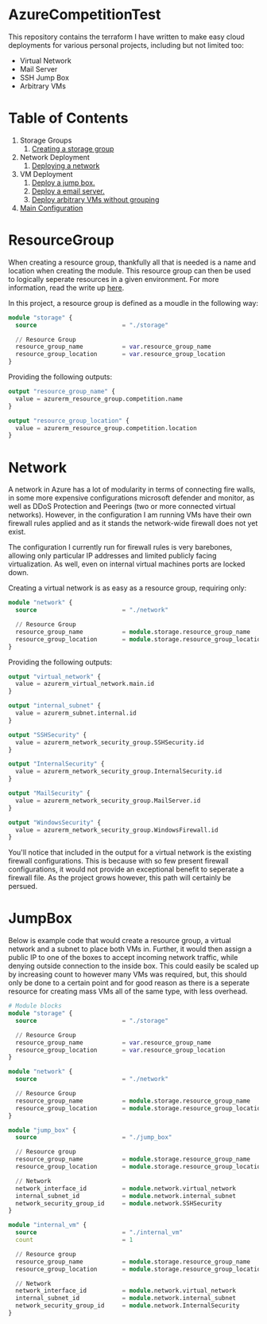 # AzureCompetitionTest
This repository contains the terraform I have written to make easy cloud deployments for various personal projects, including but not limited too:
- Virtual Network
- Mail Server
- SSH Jump Box
- Arbitrary VMs

# Table of Contents
1. Storage Groups
    1. [Creating a storage group](#ResourceGroup)
2. Network Deployment
    1. [Deploying a network](#Network)
3. VM Deployment
    1. [Deploy a jump box.](#Jumpbox)
    2. [Deploy a email server.](#EmailServer)
    3. [Deploy arbitrary VMs without grouping](#UbuntuServers)
4. [Main Configuration](#MainConfig)

# ResourceGroup

When creating a resource group, thankfully all that is needed is a name and location when creating the module. This resource group can then be used to logically seperate resources in a given environment. For more information, read the write up [here](https://learn.microsoft.com/en-us/azure/azure-resource-manager/management/manage-resource-groups-portal).

In this project, a resource group is defined as a moudle in the following way:
```tf
module "storage" {
  source                        = "./storage"

  // Resource Group
  resource_group_name           = var.resource_group_name
  resource_group_location       = var.resource_group_location
}
```

Providing the following outputs:
```tf
output "resource_group_name" {
  value = azurerm_resource_group.competition.name
}

output "resource_group_location" {
  value = azurerm_resource_group.competition.location
}
```

# Network
A network in Azure has a lot of modularity in terms of connecting fire walls, in some more expensive configurations microsoft defender and monitor, as well as DDoS Protection and Peerings (two or more connected virtual networks). However, in the configuration I am running VMs have their own firewall rules applied and as it stands the network-wide firewall does not yet exist.

The configuration I currently run for firewall rules is very barebones, allowing only particular IP addresses and limited publicly facing virtualization. As well, even on internal virtual machines ports are locked down. 

Creating a virtual network is as easy as a resource group, requiring only:
```tf
module "network" {
  source                        = "./network"

  // Resource Group
  resource_group_name           = module.storage.resource_group_name
  resource_group_location       = module.storage.resource_group_location
}
```

Providing the following outputs:
```tf
output "virtual_network" {
  value = azurerm_virtual_network.main.id
}

output "internal_subnet" {
  value = azurerm_subnet.internal.id
}

output "SSHSecurity" {
  value = azurerm_network_security_group.SSHSecurity.id
}

output "InternalSecurity" {
  value = azurerm_network_security_group.InternalSecurity.id
}

output "MailSecurity" {
  value = azurerm_network_security_group.MailServer.id
}

output "WindowsSecurity" {
  value = azurerm_network_security_group.WindowsFirewall.id
}
```

You'll notice that included in the output for a virtual network is the existing firewall configurations. This is because with so few present firewall configurations, it would not provide an exceptional benefit to seperate a firewall file. As the project grows however, this path will certainly be persued. 

# JumpBox
Below is example code that would create a resource group, a virtual network and a subnet to place both VMs in. Further, it would then assign a public IP to one of the boxes to accept incoming network traffic, while denying outside connection to the inside box. This could easily be scaled up by increasing count to however many VMs was required, but, this should only be done to a certain point and for good reason as there is a seperate resource for creating mass VMs all of the same type, with less overhead.
```tf
# Module blocks
module "storage" {
  source                        = "./storage"

  // Resource Group
  resource_group_name           = var.resource_group_name
  resource_group_location       = var.resource_group_location
}

module "network" {
  source                        = "./network"

  // Resource Group
  resource_group_name           = module.storage.resource_group_name
  resource_group_location       = module.storage.resource_group_location
}

module "jump_box" {
  source                        = "./jump_box"

  // Resource group
  resource_group_name           = module.storage.resource_group_name
  resource_group_location       = module.storage.resource_group_location

  // Network
  network_interface_id          = module.network.virtual_network
  internal_subnet_id            = module.network.internal_subnet
  network_security_group_id     = module.network.SSHSecurity
}

module "internal_vm" {
  source                        = "./internal_vm"
  count                         = 1

  // Resource group
  resource_group_name           = module.storage.resource_group_name
  resource_group_location       = module.storage.resource_group_location

  // Network
  network_interface_id          = module.network.virtual_network
  internal_subnet_id            = module.network.internal_subnet
  network_security_group_id     = module.network.InternalSecurity
}
```